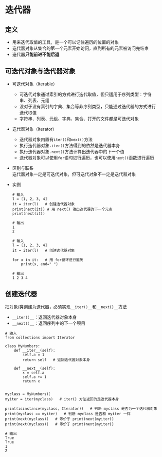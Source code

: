 # 迭代器

## 定义
- 用来迭代取值的工具，是一个可以记住遍历的位置的对象  
- 迭代器对象从集合的第一个元素开始访问，直到所有的元素被访问完结束
- 迭代器**只能前进不能后退**  

## 可迭代对象与迭代器对象
- 可迭代对象（Iterable）  
  - 可迭代对象通过索引的方式进行迭代取值，但只适用于序列类型：字符串、列表、元组  
  - 没对于没有索引的字典、集合等非序列类型，只能通过迭代器的方式进行迭代取值  
  - 字符串、列表、元组、字典、集合、打开的文件都是可迭代对象  
  
- 迭代器对象（Iterator）  
  - 迭代器对象内置有`iter()`和`next()`方法  
  - 执行迭代器对象`.iter()`方法得到的依然是迭代器本身  
  - 执行迭代器对象`.next()`方法计算出迭代器中的下一个值  
  - 迭代器对象可以使用`for`语句进行遍历，也可以使用`next()`函数进行遍历  
  
- 区别与联系  
  迭代器对象一定是可迭代对象，但可迭代对象不一定是迭代器对象  

- 实例  
  ```
  # 输入
  l = [1, 2, 3, 4]
  it = iter(l)   # 创建迭代器对象
  print(next(it)) # 用 next() 输出迭代器的下一个元素
  print(next(it))
  
  # 输出
  1
  2
  ```
  ```
  # 输入
  l = [1, 2, 3, 4]
  it = iter(l)   # 创建迭代器对象

  for x in it:   # 用 for循环进行遍历
      print(x, end=" ")
      
  # 输出
  1 2 3 4
  ```
  
## 创建迭代器
把对象/类创建为迭代器，必须实现`__iter()__`和`__next()__`方法  
- `__iter()__`：返回迭代器对象本身  
- `__next()__`：返回序列中的下一个项目  
```
# 输入
from collections import Iterator

class MyNumbers:
    def __iter__(self):
        self.a = 1
        return self   # 返回迭代器对象本身

    def __next__(self):
        x = self.a
        self.a += 1
        return x


myclass = MyNumbers()
myiter = iter(myclass)   # iter() 方法返回的是迭代器本身

print(isinstance(myclass, Iterator))   # 判断 myclass 是否为一个迭代器对象 
print(myclass == myiter)   # 判断 myclass 是否和 myiter 一样
print(next(myclass))   # 等价于 print(next(myiter)) 
print(next(myclass))   # 等价于 print(next(myiter))

# 输出
True
True
1
2
```

